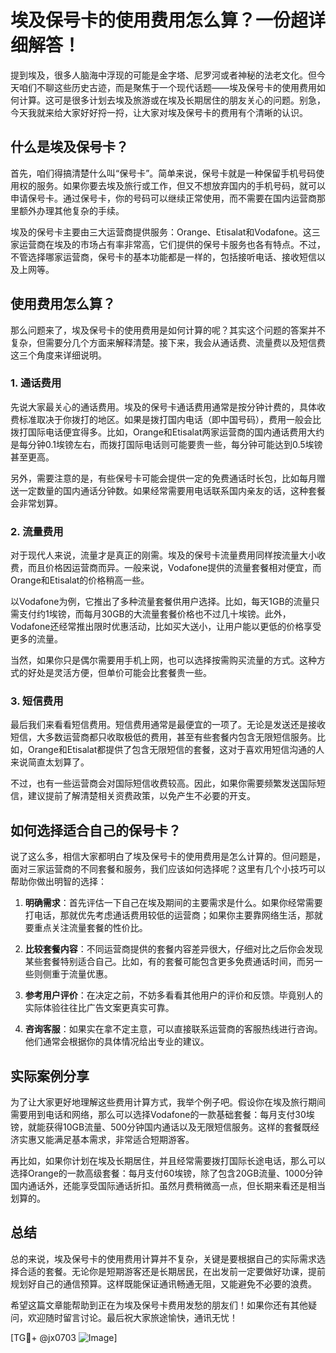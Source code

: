 # 埃及保号卡的使用费用怎么算？一份超详细解答！

提到埃及，很多人脑海中浮现的可能是金字塔、尼罗河或者神秘的法老文化。但今天咱们不聊这些历史古迹，而是聚焦于一个现代话题——埃及保号卡的使用费用如何计算。这可是很多计划去埃及旅游或在埃及长期居住的朋友关心的问题。别急，今天我就来给大家好好捋一捋，让大家对埃及保号卡的费用有个清晰的认识。

## 什么是埃及保号卡？

首先，咱们得搞清楚什么叫“保号卡”。简单来说，保号卡就是一种保留手机号码使用权的服务。如果你要去埃及旅行或工作，但又不想放弃国内的手机号码，就可以申请保号卡。通过保号卡，你的号码可以继续正常使用，而不需要在国内运营商那里额外办理其他复杂的手续。

埃及的保号卡主要由三大运营商提供服务：Orange、Etisalat和Vodafone。这三家运营商在埃及的市场占有率非常高，它们提供的保号卡服务也各有特点。不过，不管选择哪家运营商，保号卡的基本功能都是一样的，包括接听电话、接收短信以及上网等。

## 使用费用怎么算？

那么问题来了，埃及保号卡的使用费用是如何计算的呢？其实这个问题的答案并不复杂，但需要分几个方面来解释清楚。接下来，我会从通话费、流量费以及短信费这三个角度来详细说明。

### 1. 通话费用

先说大家最关心的通话费用。埃及的保号卡通话费用通常是按分钟计费的，具体收费标准取决于你拨打的地区。如果是拨打国内电话（即中国号码），费用一般会比拨打国际电话便宜得多。比如，Orange和Etisalat两家运营商的国内通话费用大约是每分钟0.1埃镑左右，而拨打国际电话则可能要贵一些，每分钟可能达到0.5埃镑甚至更高。

另外，需要注意的是，有些保号卡可能会提供一定的免费通话时长包，比如每月赠送一定数量的国内通话分钟数。如果经常需要用电话联系国内亲友的话，这种套餐会非常划算。

### 2. 流量费用

对于现代人来说，流量才是真正的刚需。埃及的保号卡流量费用同样按流量大小收费，而且价格因运营商而异。一般来说，Vodafone提供的流量套餐相对便宜，而Orange和Etisalat的价格稍高一些。

以Vodafone为例，它推出了多种流量套餐供用户选择。比如，每天1GB的流量只需支付约1埃镑，而每月30GB的大流量套餐价格也不过几十埃镑。此外，Vodafone还经常推出限时优惠活动，比如买大送小，让用户能以更低的价格享受更多的流量。

当然，如果你只是偶尔需要用手机上网，也可以选择按需购买流量的方式。这种方式的好处是灵活方便，但单价可能会比套餐贵一些。

### 3. 短信费用

最后我们来看看短信费用。短信费用通常是最便宜的一项了。无论是发送还是接收短信，大多数运营商都只收取极低的费用，甚至有些套餐内包含无限短信服务。比如，Orange和Etisalat都提供了包含无限短信的套餐，这对于喜欢用短信沟通的人来说简直太划算了。

不过，也有一些运营商会对国际短信收费较高。因此，如果你需要频繁发送国际短信，建议提前了解清楚相关资费政策，以免产生不必要的开支。

## 如何选择适合自己的保号卡？

说了这么多，相信大家都明白了埃及保号卡的使用费用是怎么计算的。但问题是，面对三家运营商的不同套餐和服务，我们应该如何选择呢？这里有几个小技巧可以帮助你做出明智的选择：

1. **明确需求**：首先评估一下自己在埃及期间的主要需求是什么。如果你经常需要打电话，那就优先考虑通话费用较低的运营商；如果你主要靠网络生活，那就要重点关注流量套餐的性价比。

2. **比较套餐内容**：不同运营商提供的套餐内容差异很大，仔细对比之后你会发现某些套餐特别适合自己。比如，有的套餐可能包含更多免费通话时间，而另一些则侧重于流量优惠。

3. **参考用户评价**：在决定之前，不妨多看看其他用户的评价和反馈。毕竟别人的实际体验往往比广告文案更真实可靠。

4. **咨询客服**：如果实在拿不定主意，可以直接联系运营商的客服热线进行咨询。他们通常会根据你的具体情况给出专业的建议。

## 实际案例分享

为了让大家更好地理解这些费用计算方式，我举个例子吧。假设你在埃及旅行期间需要用到电话和网络，那么可以选择Vodafone的一款基础套餐：每月支付30埃镑，就能获得10GB流量、500分钟国内通话以及无限短信服务。这样的套餐既经济实惠又能满足基本需求，非常适合短期游客。

再比如，如果你计划在埃及长期居住，并且经常需要拨打国际长途电话，那么可以选择Orange的一款高级套餐：每月支付60埃镑，除了包含20GB流量、1000分钟国内通话外，还能享受国际通话折扣。虽然月费稍微高一点，但长期来看还是相当划算的。

## 总结

总的来说，埃及保号卡的使用费用计算并不复杂，关键是要根据自己的实际需求选择合适的套餐。无论你是短期游客还是长期居民，在出发前一定要做好功课，提前规划好自己的通信预算。这样既能保证通讯畅通无阻，又能避免不必要的浪费。

希望这篇文章能帮助到正在为埃及保号卡费用发愁的朋友们！如果你还有其他疑问，欢迎随时留言讨论。最后祝大家旅途愉快，通讯无忧！

[TG💪+ @jx0703 ![Image](https://github.com/user-attachments/assets/dbca1d08-cadb-493c-b0ec-ad6f7a83f270)]